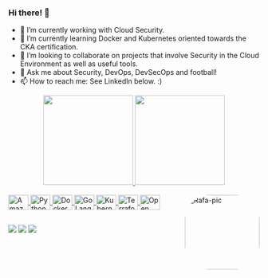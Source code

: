 ### Hi there! 👋

- 🔭 I’m currently working with Cloud Security.
- 🌱 I’m currently learning Docker and Kubernetes oriented towards the CKA certification.
- 👯 I’m looking to collaborate on projects that involve Security in the Cloud Environment as well as useful tools.
- 💬 Ask me about Security, DevOps, DevSecOps and football!
- 📫 How to reach me: See LinkedIn below. :)

<div align="center">
  <a href="https://github.com/exiett">
  <img height="180em" src="https://github-readme-stats.vercel.app/api?username=exiett&show_icons=true&theme=chartreuse-dark&include_all_commits=true&count_private=true"/>
  <img height="180em" src="https://github-readme-stats.vercel.app/api/top-langs/?username=exiett&layout=compact&langs_count=7&theme=chartreuse-dark"/>
</div>

  <div style="display: inline_block"><br>
  <img align="center" alt="Amazon Web Services AWS" height="30" width="40" src="https://cdn.jsdelivr.net/gh/devicons/devicon/icons/amazonwebservices/amazonwebservices-original.svg">
  <img align="center" alt="Python" height="30" width="40" src="https://cdn.jsdelivr.net/gh/devicons/devicon/icons/python/python-original.svg">
  <img align="center" alt="Docker" height="30" width="40" src="https://cdn.jsdelivr.net/gh/devicons/devicon/icons/docker/docker-original.svg">
  <img align="center" alt="Go Lang" height="30" width="40" src="https://cdn.jsdelivr.net/gh/devicons/devicon/icons/go/go-original.svg">
  <img align="center" alt="Kubernetes" height="30" width="40" src="https://cdn.jsdelivr.net/gh/devicons/devicon/icons/kubernetes/kubernetes-plain.svg">
  <img align="center" alt="Terraform" height="30" width="40" src="https://www.vectorlogo.zone/logos/terraformio/terraformio-icon.svg">
  <img align="center" alt="Open Policy Agent OPA" height="30" width="40" src="https://symbols.getvecta.com/stencil_90/29_open-policy-agent-icon.7237e90a2b.svg">
  <img align="right" alt="Rafa-pic" height="150" style="border-radius:50px;" src="https://media4.giphy.com/media/l3IeQWSC3lPslmyyLa/200.gif?cid=95b2794447fbc9e011cb72db1e6c9097e2018709af99fbf0&rid=200.gif&ct=s?width=676&height=676">
</div>
  
  ##
  
<div> 
 <a href="https://www.linkedin.com/in/luteixeira1/" target="_blank"><img src="https://img.shields.io/badge/-LinkedIn-%230077B5?style=for-the-badge&logo=linkedin&logoColor=white" target="_blank"></a> 
 <a href="https://discord.gg/wagxzStdcR" target="_blank"><img src="https://img.shields.io/badge/Discord-7289DA?style=for-the-badge&logo=discord&logoColor=white" target="_blank"></a> 
 <a href = "mailto:exiett@aol.com"><img src="https://img.shields.io/badge/-Gmail-%23333?style=for-the-badge&logo=gmail&logoColor=white" target="_blank"></a>
</div>

  ##
